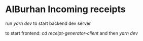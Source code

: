 # AlBurhan Incoming receipts

run *yarn dev* to start backend dev server

to start frontend: *cd receipt-generator-client*
and then *yarn dev*
